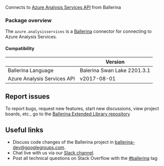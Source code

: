 Connects to [Azure Analysis Services API](https://azure.microsoft.com/en-us/services/analysis-services/) from Ballerina

### Package overview

The `azure.analysisservices` is a [Ballerina](https://ballerina.io/) connector for connecting to Azure Analysis Services.

#### Compatibility
|                             | Version                     |
|-----------------------------|-----------------------------|
| Ballerina Language          | Balerina Swan Lake 2201.3.1 |
| Azure Analysis Services API | v2017-08-01                 |

## Report issues
To report bugs, request new features, start new discussions, view project boards, etc., go to the [Ballerina Extended Library repository](https://github.com/ballerina-platform/ballerina-extended-library)

## Useful links
- Discuss code changes of the Ballerina project in [ballerina-dev@googlegroups.com](mailto:ballerina-dev@googlegroups.com).
- Chat live with us via our [Slack channel](https://ballerina.io/community/slack/).
- Post all technical questions on Stack Overflow with the [#ballerina](https://stackoverflow.com/questions/tagged/ballerina) tag

